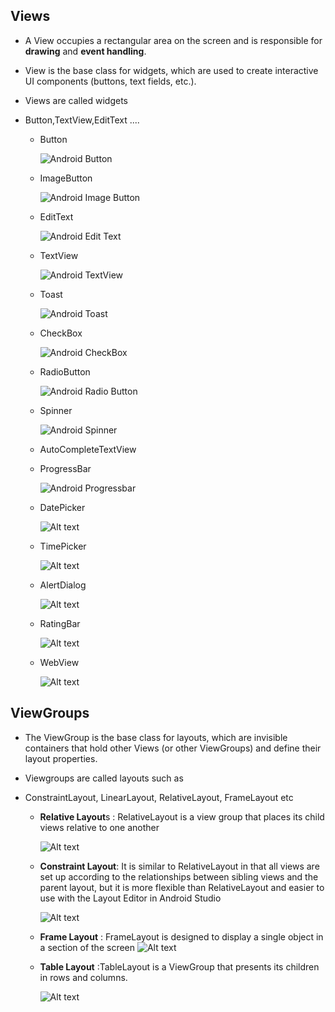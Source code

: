 ## Views

- A View occupies a rectangular area on the screen and is responsible for **drawing** and **event handling**.

- View is the base class for widgets, which are used to create interactive UI components (buttons, text fields, etc.).

- Views are called widgets

- Button,TextView,EditText ....

  - Button

    ![Android Button](images/image-5.png)

  - ImageButton

    ![Android Image Button](images/image-6.png)

  - EditText

    ![Android Edit Text](images/image-7.png)

  - TextView

    ![Android TextView](images/image-8.png)

  - Toast

    ![Android Toast](images/image-10.png)

  - CheckBox

    ![Android CheckBox](images/image-11.png)

  - RadioButton

    ![Android Radio Button](images/image-12.png)

  - Spinner

    ![Android Spinner](images/image-13.png)

  - AutoCompleteTextView

  - ProgressBar

    ![Android Progressbar](images/image-14.png)

  - DatePicker

    ![Alt text](images/image-15.png)

  - TimePicker

    ![Alt text](images/image-16.png)

  - AlertDialog

    ![Alt text](images/image-17.png)

  - RatingBar

    ![Alt text](images/image-18.png)

  - WebView

    ![Alt text](images/image-19.png)

## ViewGroups

- The ViewGroup is the base class for layouts, which are invisible containers that hold other Views (or other ViewGroups) and define their layout properties.

- Viewgroups are called layouts such as

- ConstraintLayout, LinearLayout, RelativeLayout, FrameLayout etc

  - **Relative Layout**s :
    RelativeLayout is a view group that places its child views relative to one another

    ![Alt text](images/image-1.png)

  - **Constraint Layout**: It is similar to RelativeLayout in that all views are set up according to the relationships between sibling views and the parent layout, but it is more flexible than RelativeLayout and easier to use with the Layout Editor in Android Studio

    ![Alt text](images/image.png)

  - **Frame Layout** : FrameLayout is designed to display a single object in a section of the screen
    ![Alt text](images/image-2.png)
  - **Table Layout** :TableLayout is a ViewGroup that presents its children in rows and columns.

    ![Alt text](images/image-4.png)
